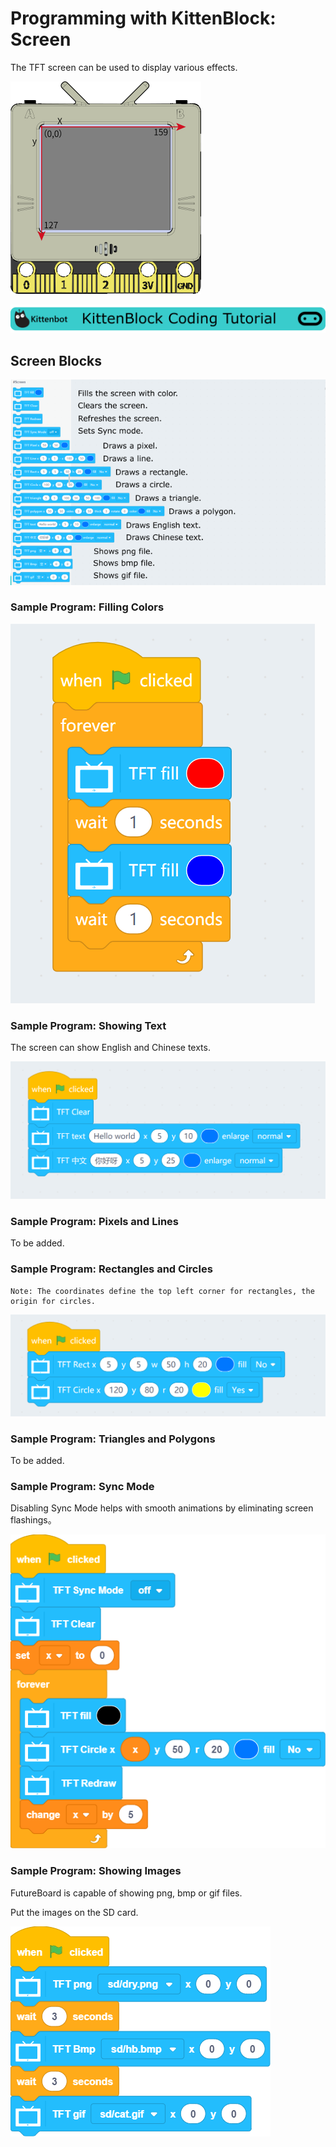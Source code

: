 # Programming with KittenBlock: Screen

The TFT screen can be used to display various effects.

![](./images/screen_coordinates.png)

![](../functional_module/PWmodules/images/kbbanner.png)

## Screen Blocks

![](./images/screen_en.png)

### Sample Program: Filling Colors

![](./images/screen_code1en.png)

### Sample Program: Showing Text

The screen can show English and Chinese texts.

![](./images/screen_code2en.png)

### Sample Program: Pixels and Lines

To be added.

### Sample Program: Rectangles and Circles

    Note: The coordinates define the top left corner for rectangles, the origin for circles.

![](./images/screen_code4en.png)

### Sample Program: Triangles and Polygons

To be added.

### Sample Program: Sync Mode

Disabling Sync Mode helps with smooth animations by eliminating screen flashings。

![](./images/screen_code6en.png)

### Sample Program: Showing Images

FutureBoard is capable of showing png, bmp or gif files.

Put the images on the SD card.

![](./images/screen_code7en.png)